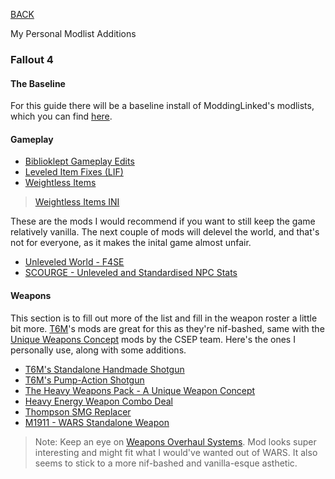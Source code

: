 
[BACK](..)

My Personal Modlist Additions

### Fallout 4

#### The Baseline

For this guide there will be a baseline install of ModdingLinked's modlists, which you can find [here](https://moddinglinked.com/).

#### Gameplay
- [Biblioklept Gameplay Edits](https://biblioklept.github.io/mods/fallout-4#biblioklept-gameplay-additions)
- [Leveled Item Fixes (LIF)](https://www.nexusmods.com/fallout4/mods/63914)
- [Weightless Items](https://www.nexusmods.com/fallout4/mods/73640)
> [Weightless Items INI](https://biblioklept.github.io/mods/fallout-4/#weightless-items-ini)

These are the mods I would recommend if you want to still keep the game relatively vanilla. The next couple of mods will delevel the world, and that's not for everyone, as it makes the inital game almost unfair.

- [Unleveled World - F4SE](https://www.nexusmods.com/fallout4/mods/72784)
- [SCOURGE - Unleveled and Standardised NPC Stats](https://www.nexusmods.com/fallout4/mods/60917)

#### Weapons
This section is to fill out more of the list and fill in the weapon roster a little bit more. [T6M](https://www.nexusmods.com/fallout4/search/?BH=0&RH_ModList=nav:true,home:false,type:0,user_id:0,game_id:1151,advfilt:true,include_adult:true,show_game_filter:false,page_size:20,open:true,language:5,categories%5B%5D:41,search%5Bauthor%5D:The6thMessenger&RH_ModList=nav:true,home:false,type:0,user_id:0,game_id:1151,advfilt:true,include_adult:true,show_game_filter:false,page_size:20,open:true,language:5,categories%5B%5D:41,search%5Bauthor%5D:The6thMessenger)'s mods are great for this as they're nif-bashed, same with the [Unique Weapons Concept](https://www.nexusmods.com/fallout4/search/?BH=1&RH_ModList=nav:true,home:false,type:0,user_id:0,game_id:1151,advfilt:true,search%5Bfilename%5D:unique+weapons+concept,include_adult:true,show_game_filter:false,page_size:20,open:true,language:5&RH_ModList=nav:true,home:false,type:0,user_id:0,game_id:1151,advfilt:true,search%5Bfilename%5D:Unique+Weapons+Concept,show_game_filter:false,page_size:20,open:true,time:0,include_adult:true,language:5,categories%5B%5D:41&RH_ModList=nav:true,home:false,type:0,user_id:0,game_id:1151,advfilt:true,search%5Bfilename%5D:Unique+Weapons+Concept,show_game_filter:false,page_size:20,open:true,time:0,include_adult:true,language:5) mods by the CSEP team. Here's the ones I personally use, along with some additions.

- [T6M's Standalone Handmade Shotgun](https://www.nexusmods.com/fallout4/mods/75813)
- [T6M's Pump-Action Shotgun](https://www.nexusmods.com/fallout4/mods/57245)
- [The Heavy Weapons Pack - A Unique Weapon Concept](https://www.nexusmods.com/fallout4/mods/59582)
- [Heavy Energy Weapon Combo Deal](https://www.nexusmods.com/fallout4/mods/63513)
- [Thompson SMG Replacer](https://www.nexusmods.com/fallout4/mods/42225)
- [M1911 - WARS Standalone Weapon](https://www.nexusmods.com/fallout4/mods/49038)

> Note: Keep an eye on [Weapons Overhaul Systems](https://www.nexusmods.com/fallout4/mods/71653). Mod looks super interesting and might fit what I would've wanted out of WARS. It also seems to stick to a more nif-bashed and vanilla-esque asthetic.